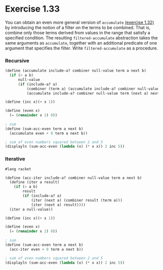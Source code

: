 # Exercise 1.33
You can obtain an even more general version of `accumulate` [(exercise 1.32)](./ex1-32.md) by introducing the notion of a filter on the terms to be combined. That is, combine only those terms derived from values in the range that satisfy a specified condition. 
The resulting `filtered-accumulate` abstraction takes the same arguments as `accumulate`, together with an additional predicate of one argument that specifies the filter. Write `filtered-accumulate` as a procedure.

### Recursive
```scheme
(define (accumulate include-a? combiner null-value term a next b)
  (if (> a b)
      null-value
      (if (include-a? a)
          (combiner (term a) (accumulate include-a? combiner null-value term (next a) next b))
          (accumulate include-a? combiner null-value term (next a) next b))))

(define (inc x)(+ x 1))

(define (even x)
  (= (remainder x 2) 0))
              
; sum
(define (sum-acc-even term a next b)
  (accumulate even + 0 term a next b))

; sum of even numbers squared between 2 and 5
(displayln (sum-acc-even (lambda (x) (* x x)) 2 inc 5))

```

### Iterative
```scheme
#lang racket

(define (acc-iter include-a? combiner null-value term a next b)
  (define (iter a result)
    (if (> a b)
        result
        (if (include-a? a)
            (iter (next a) (combiner result (term a)))
            (iter (next a) result))))
  (iter a null-value))

(define (inc x)(+ x 1))

(define (even x)
  (= (remainder x 2) 0))
              
; sum
(define (sum-acc-even term a next b)
  (acc-iter even + 0 term a next b))

; sum of even numbers squared between 2 and 5
(displayln (sum-acc-even (lambda (x) (* x x)) 2 inc 5))
```